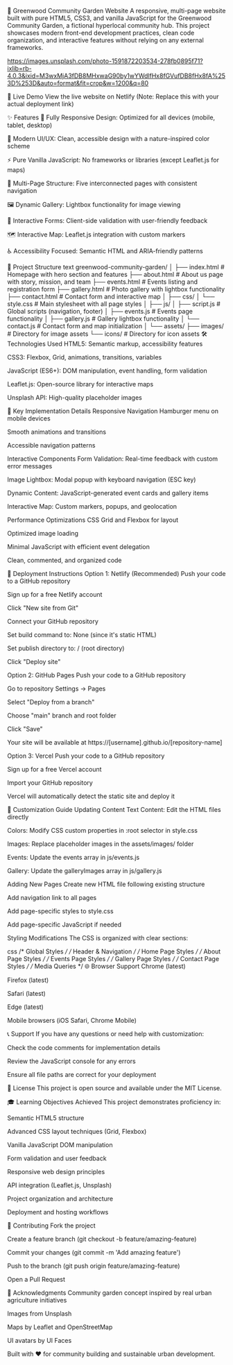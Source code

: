 🌿 Greenwood Community Garden Website
A responsive, multi-page website built with pure HTML5, CSS3, and vanilla JavaScript for the Greenwood Community Garden, a fictional hyperlocal community hub. This project showcases modern front-end development practices, clean code organization, and interactive features without relying on any external frameworks.

https://images.unsplash.com/photo-1591872203534-278fb0895f71?ixlib=rb-4.0.3&ixid=M3wxMjA3fDB8MHxwaG90by1wYWdlfHx8fGVufDB8fHx8fA%253D%253D&auto=format&fit=crop&w=1200&q=80

🚀 Live Demo
View the live website on Netlify (Note: Replace this with your actual deployment link)

✨ Features
🚀 Fully Responsive Design: Optimized for all devices (mobile, tablet, desktop)

🎨 Modern UI/UX: Clean, accessible design with a nature-inspired color scheme

⚡ Pure Vanilla JavaScript: No frameworks or libraries (except Leaflet.js for maps)

📄 Multi-Page Structure: Five interconnected pages with consistent navigation

🖼️ Dynamic Gallery: Lightbox functionality for image viewing

📝 Interactive Forms: Client-side validation with user-friendly feedback

🗺️ Interactive Map: Leaflet.js integration with custom markers

♿ Accessibility Focused: Semantic HTML and ARIA-friendly patterns

📁 Project Structure
text
greenwood-community-garden/
│
├── index.html          # Homepage with hero section and features
├── about.html          # About us page with story, mission, and team
├── events.html         # Events listing and registration form
├── gallery.html        # Photo gallery with lightbox functionality
├── contact.html        # Contact form and interactive map
│
├── css/
│   └── style.css       # Main stylesheet with all page styles
│
├── js/
│   ├── script.js       # Global scripts (navigation, footer)
│   ├── events.js       # Events page functionality
│   ├── gallery.js      # Gallery lightbox functionality
│   └── contact.js      # Contact form and map initialization
│
└── assets/
    ├── images/         # Directory for image assets
    └── icons/          # Directory for icon assets
🛠️ Technologies Used
HTML5: Semantic markup, accessibility features

CSS3: Flexbox, Grid, animations, transitions, variables

JavaScript (ES6+): DOM manipulation, event handling, form validation

Leaflet.js: Open-source library for interactive maps

Unsplash API: High-quality placeholder images

🎯 Key Implementation Details
Responsive Navigation
Hamburger menu on mobile devices

Smooth animations and transitions

Accessible navigation patterns

Interactive Components
Form Validation: Real-time feedback with custom error messages

Image Lightbox: Modal popup with keyboard navigation (ESC key)

Dynamic Content: JavaScript-generated event cards and gallery items

Interactive Map: Custom markers, popups, and geolocation

Performance Optimizations
CSS Grid and Flexbox for layout

Optimized image loading

Minimal JavaScript with efficient event delegation

Clean, commented, and organized code

🚀 Deployment Instructions
Option 1: Netlify (Recommended)
Push your code to a GitHub repository

Sign up for a free Netlify account

Click "New site from Git"

Connect your GitHub repository

Set build command to: None (since it's static HTML)

Set publish directory to: / (root directory)

Click "Deploy site"

Option 2: GitHub Pages
Push your code to a GitHub repository

Go to repository Settings → Pages

Select "Deploy from a branch"

Choose "main" branch and root folder

Click "Save"

Your site will be available at https://[username].github.io/[repository-name]

Option 3: Vercel
Push your code to a GitHub repository

Sign up for a free Vercel account

Import your GitHub repository

Vercel will automatically detect the static site and deploy it

📝 Customization Guide
Updating Content
Text Content: Edit the HTML files directly

Colors: Modify CSS custom properties in :root selector in style.css

Images: Replace placeholder images in the assets/images/ folder

Events: Update the events array in js/events.js

Gallery: Update the galleryImages array in js/gallery.js

Adding New Pages
Create new HTML file following existing structure

Add navigation link to all pages

Add page-specific styles to style.css

Add page-specific JavaScript if needed

Styling Modifications
The CSS is organized with clear sections:

css
/* Global Styles */
/* Header & Navigation */
/* Home Page Styles */
/* About Page Styles */
/* Events Page Styles */
/* Gallery Page Styles */
/* Contact Page Styles */
/* Media Queries */
🌐 Browser Support
Chrome (latest)

Firefox (latest)

Safari (latest)

Edge (latest)

Mobile browsers (iOS Safari, Chrome Mobile)

📞 Support
If you have any questions or need help with customization:

Check the code comments for implementation details

Review the JavaScript console for any errors

Ensure all file paths are correct for your deployment

📄 License
This project is open source and available under the MIT License.

🎓 Learning Objectives Achieved
This project demonstrates proficiency in:

Semantic HTML5 structure

Advanced CSS layout techniques (Grid, Flexbox)

Vanilla JavaScript DOM manipulation

Form validation and user feedback

Responsive web design principles

API integration (Leaflet.js, Unsplash)

Project organization and architecture

Deployment and hosting workflows

👥 Contributing
Fork the project

Create a feature branch (git checkout -b feature/amazing-feature)

Commit your changes (git commit -m 'Add amazing feature')

Push to the branch (git push origin feature/amazing-feature)

Open a Pull Request

🙏 Acknowledgments
Community garden concept inspired by real urban agriculture initiatives

Images from Unsplash

Maps by Leaflet and OpenStreetMap

UI avatars by UI Faces

Built with ❤️ for community building and sustainable urban development.